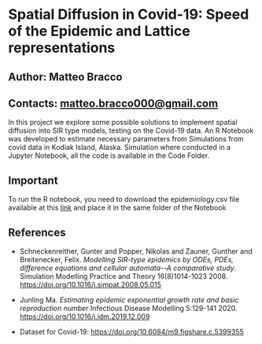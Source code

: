 # Spatial Diffusion in Covid-19: Speed of the Epidemic and Lattice representations

## Author: Matteo Bracco

## Contacts: matteo.bracco000@gmail.com

In this project we explore some possible solutions to implement spatial diffusion into SIR type models, testing on the Covid-19 data.
An R Notebook was developed to estimate necessary parameters from Simulations from covid data in Kodiak Island, Alaska.
Simulation where conducted in a Jupyter Notebook, all the code is available in the Code Folder.


## Important
To run the R notebook, you need to download the epidemiology.csv file available at this [link](https://health.google.com/covid-19/open-data/raw-data) and place it in the same folder of the Notebook
## **References**

* Schneckenreither, Gunter and Popper, Nikolas and Zauner, Gunther and Breitenecker, Felix. *Modelling SIR-type epidemics by ODEs, PDEs, difference equations and cellular automata--A comparative study*. Simulation Modelling Practice and Theory 16(8)1014-1023 2008. https://doi.org/10.1016/j.simpat.2008.05.015


* Junling Ma. *Estimating epidemic exponential growth rate and basic reproduction number* Infectious Disease Modelling 5:129-141 2020. https://doi.org/10.1016/j.idm.2019.12.009


* Dataset for Covid-19: https://doi.org/10.6084/m9.figshare.c.5399355

